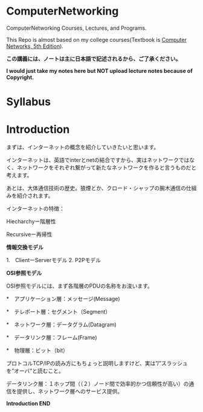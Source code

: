 # ComputerNetworking
ComputerNetworking Courses, Lectures, and Programs.

This Repo is almost based on my college courses(Textbook is [Computer Networks, 5th Edition](https://www.pearson.com/us/higher-education/program/Tanenbaum-Computer-Networks-5th-Edition/PGM270019.html)).

**この講義には、ノートは主に日本語で記述されるから、ご了承ください。**

**I would just take my notes here but NOT upload lecture notes because of Copyright.**

# Syllabus





# Introduction

まずは、インターネットの概念を紹介していきたいと思います。

インターネットは、英語でinterとnetの結合ですから、実はネットワークではなく、ネットワークをそれぞれ繋がって新たなネットワークを作ると言うものだと考えます。

あとは、大体通信技術の歴史。狼煙とか、クロード・シャップの腕木通信の仕組みを紹介されます。

インターネットの特徴：

Hiecharchyー階層性

Recursiveー再帰性

**情報交換モデル**


1.　ClientーServerモデル
2. P2Pモデル


**OSI参照モデル**

OSI参照モデルには、まず各階層のPDUの名称をお浚います。


*　アプリケーション層：メッセージ(Message)

*　テレポート層：セグメント（Segment）

*　ネットワーク層：データグラム(Datagram)

*　データリンク層：フレーム(Frame)

*　物理層：ビット（bit）

プロトコルTCP/IPの読み方にもちょっと説明しますけど、実は”/”スラッシュを”オーバ”と読むこと。

データリンク層：１ホップ間（（２）ノード間で効率的かつ信頼性が高い）の通信を提供し、ネットワーク層へのサービス提供。

**Introduction END**

　 　
